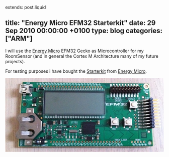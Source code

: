 extends: post.liquid

title: "Energy Micro EFM32 Starterkit"
date: 29 Sep 2010 00:00:00 +0100
type: blog
categories: ["ARM"]
---

I will use the [Energy Micro](http://www.energymicro.com) EFM32 Gecko as Microcontroller for my RoomSensor (and in general the Cortex M Architecture many of my future projects).

For testing purposes i have bought the [Starterkit](http://www.energymicro.com/tools/efm32-gecko-starter-kit) from [Energy Micro](http://www.energymicro.com).

<!-- more -->

![EFM32 Starterkit](efm32stk.jpg)
